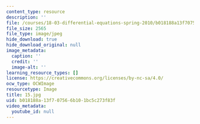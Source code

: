 ```yaml
---
content_type: resource
description: ''
file: /courses/18-03-differential-equations-spring-2010/b018188a13f707566b101bc5c273f83f_15.jpg
file_size: 2565
file_type: image/jpeg
hide_download: true
hide_download_original: null
image_metadata:
  caption: ''
  credit: ''
  image-alt: ''
learning_resource_types: []
license: https://creativecommons.org/licenses/by-nc-sa/4.0/
ocw_type: OCWImage
resourcetype: Image
title: 15.jpg
uid: b018188a-13f7-0756-6b10-1bc5c273f83f
video_metadata:
  youtube_id: null
---
```

